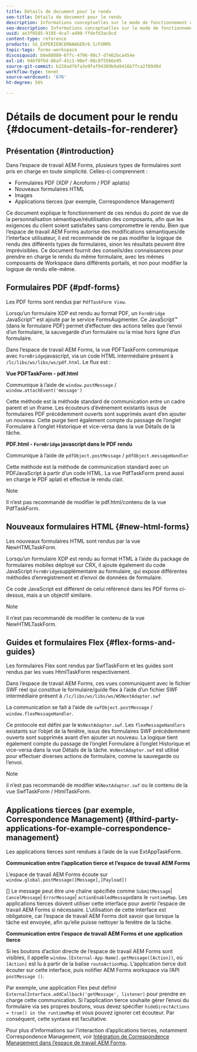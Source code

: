 ```yaml
---
title: Détails de document pour le rendu
seo-title: Détails de document pour le rendu
description: Informations conceptuelles sur le mode de fonctionnement du rendu de différents types de formulaires et de fichiers dans AEM Forms.
seo-description: Informations conceptuelles sur le mode de fonctionnement du rendu de différents types de formulaires et de fichiers dans AEM Forms.
uuid: ae3f0585-9105-4ca7-a490-ffdefd3ac8cd
content-type: reference
products: SG_EXPERIENCEMANAGER/6.5/FORMS
topic-tags: forms-workspace
discoiquuid: b6e88080-6ffc-4796-98c7-d7462bca454e
exl-id: 946f0f6d-86af-41c1-98ef-98c8f5566e95
source-git-commit: b220adf6fa3e9faf94389b9a9416b7fca2f89d9d
workflow-type: tm+mt
source-wordcount: '676'
ht-degree: 56%

---
```


# Détails de document pour le rendu {#document-details-for-renderer}

## Présentation {#introduction}

Dans l’espace de travail AEM Forms, plusieurs types de formulaires sont pris en charge en toute simplicité. Celles-ci comprennent :

* Formulaires PDF (XDP / Acroform / PDF aplatis)
* Nouveaux formulaires HTML
* Images
* Applications tierces (par exemple, Correspondence Management)

Ce document explique le fonctionnement de ces rendus du point de vue de la personnalisation sémantique/réutilisation des composants, afin que les exigences du client soient satisfaites sans compromettre le rendu. Bien que l’espace de travail AEM Forms autorise des modifications sémantiques/de l’interface utilisateur, il est recommandé de ne pas modifier la logique de rendu des différents types de formulaires, sinon les résultats peuvent être imprévisibles. Ce document fournit des conseils/des connaissances pour prendre en charge le rendu du même formulaire, avec les mêmes composants de Workspace dans différents portails, et non pour modifier la logique de rendu elle-même.

## Formulaires PDF {#pdf-forms}

Les PDF forms sont rendus par `PdfTaskForm View`.

Lorsqu’un formulaire XDP est rendu au format PDF, un `FormBridge` JavaScript™ est ajouté par le service FormsAugmenter. Ce JavaScript™ (dans le formulaire PDF) permet d’effectuer des actions telles que l’envoi d’un formulaire, la sauvegarde d’un formulaire ou la mise hors ligne d’un formulaire.

Dans l’espace de travail AEM Forms, la vue PDFTaskForm communique avec `FormBridge`javascript, via un code HTML intermédiaire présent à `/lc/libs/ws/libs/ws/pdf.html`. Le flux est :

**Vue PDFTaskForm - pdf.html**

Communique à l’aide de `window.postMessage` / `window.attachEvent('message')`

Cette méthode est la méthode standard de communication entre un cadre parent et un iframe. Les écouteurs d’événement existants issus de formulaires PDF précédemment ouverts sont supprimés avant d’en ajouter un nouveau. Cette purge tient également compte du passage de l’onglet Formulaire à l’onglet Historique et vice-versa dans la vue Détails de la tâche.

**PDF.html - `FormBridge` javascript dans le PDF rendu**

Communique à l’aide de `pdfObject.postMessage` / `pdfObject.messageHandler`

Cette méthode est la méthode de communication standard avec un PDFJavaScript à partir d’un code HTML. La vue PdfTaskForm prend aussi en charge le PDF aplati et effectue le rendu clair.

>[!NOTE]
>
>Il n’est pas recommandé de modifier le pdf.html/contenu de la vue PdfTaskForm.

## Nouveaux formulaires HTML  {#new-html-forms}

Les nouveaux formulaires HTML sont rendus par la vue NewHTMLTaskForm.

Lorsqu’un formulaire XDP est rendu au format HTML à l’aide du package de formulaires mobiles déployé sur CRX, il ajoute également du code JavaScript `FormBridge`supplémentaire au formulaire, qui expose différentes méthodes d’enregistrement et d’envoi de données de formulaire.

Ce code JavaScript est différent de celui référencé dans les PDF forms ci-dessus, mais a un objectif similaire.

>[!NOTE]
>
>Il n’est pas recommandé de modifier le contenu de la vue NewHTMLTaskForm.

## Guides et formulaires Flex {#flex-forms-and-guides}

Les formulaires Flex sont rendus par SwfTaskForm et les guides sont rendus par les vues HtmlTaskForm respectivement.

Dans l’espace de travail AEM Forms, ces vues communiquent avec le fichier SWF réel qui constitue le formulaire/guide flex à l’aide d’un fichier SWF intermédiaire présent à `/lc/libs/ws/libs/ws/WSNextAdapter.swf`

La communication se fait à l’aide de `swfObject.postMessage` / `window.flexMessageHandler`.

Ce protocole est défini par le `WsNextAdapter.swf`. Les `flexMessageHandlers` existants sur l’objet de la fenêtre, issus des formulaires SWF précédemment ouverts sont supprimés avant d’en ajouter un nouveau. La logique tient également compte du passage de l’onglet Formulaire à l’onglet Historique et vice-versa dans la vue Détails de la tâche. `WsNextAdapter.swf` est utilisé pour effectuer diverses actions de formulaire, comme la sauvegarde ou l’envoi.

>[!NOTE]
>
>il n’est pas recommandé de modifier `WSNextAdapter.swf` ou le contenu de la vue SwfTaskForm / HtmlTaskForm.

## Applications tierces (par exemple, Correspondence Management) {#third-party-applications-for-example-correspondence-management}

Les applications tierces sont rendues à l’aide de la vue ExtAppTaskForm.

**Communication entre l’application tierce et l’espace de travail AEM Forms**

L’espace de travail AEM Forms écoute sur `window.global.postMessage([Message],[Payload])`

[] Le message peut être une chaîne spécifiée comme  `SubmitMessage`|  `CancelMessage`|  `ErrorMessage`|  `actionEnabledMessage`dans le  `runtimeMap`. Les applications tierces doivent utiliser cette interface pour avertir l’espace de travail AEM Forms si nécessaire. L’utilisation de cette interface est obligatoire, car l’espace de travail AEM Forms doit savoir que lorsque la tâche est envoyée, afin qu’elle puisse nettoyer la fenêtre de la tâche.

**Communication entre l’espace de travail AEM Forms et une application tierce**

Si les boutons d’action directe de l’espace de travail AEM Forms sont visibles, il appelle `window.[External-App-Name].getMessage([Action])`, où `[Action]` est lu à partir de la balise `routeActionMap`. L’application tierce doit écouter sur cette interface, puis notifier AEM Forms workspace via l’API `postMessage ()`.

Par exemple, une application Flex peut définir `ExternalInterface.addCallback('getMessage', listener)` pour prendre en charge cette communication. Si l’application tierce souhaite gérer l’envoi du formulaire via ses propres boutons, vous devez spécifier `hideDirectActions = true() in the runtimeMap` et vous pouvez ignorer cet écouteur. Par conséquent, cette syntaxe est facultative.

Pour plus d’informations sur l’interaction d’applications tierces, notamment Correspondence Management, voir [Intégration de Correspondence Management dans l’espace de travail AEM Forms](/help/forms/using/integrating-correspondence-management-html-workspace.md).
